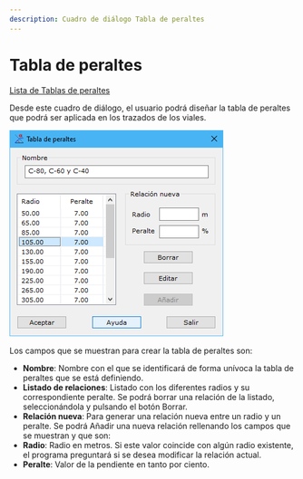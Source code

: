 ```yaml
---
description: Cuadro de diálogo Tabla de peraltes
---
```


# Tabla de peraltes

[Lista de Tablas de peraltes](lista-de-tablas-de-peraltes.md)

Desde este cuadro de diálogo, el usuario podrá diseñar la tabla de peraltes que podrá ser aplicada en los trazados de los viales.

![Cuadro de diálogo Tabla de peraltes](../../../.gitbook/assets/image-95.png)

Los campos que se muestran para crear la tabla de peraltes son:

* **Nombre**: Nombre con el que se identificará de forma unívoca la tabla de peraltes que se está definiendo.
* **Listado de relaciones**: Listado con los diferentes radios y su correspondiente peralte. Se podrá borrar una relación de la listado, seleccionándola y pulsando el botón Borrar.
* **Relación nueva**: Para generar una relación nueva entre un radio y un peralte. Se podrá Añadir una nueva relación rellenando los campos que se muestran y que son:
* **Radio**: Radio en metros. Si este valor coincide con algún radio existente, el programa preguntará si se desea modificar la relación actual.
* **Peralte**: Valor de la pendiente en tanto por ciento.
